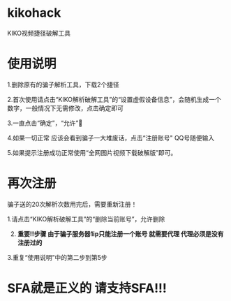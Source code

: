 # kikohack
KIKO视频捷径破解工具

# 使用说明

1.删除原有的骗子解析工具，下载2个捷径

2.首次使用请点击“KIKO解析破解工具”的“设置虚假设备信息”，会随机生成一个数字，一般情况下无需修改，点击确定即可

3.一直点击“确定”，“允许”

4.如果一切正常 应该会看到骗子一大堆废话，点击“注册账号" QQ号随便输入

5.如果提示注册成功正常使用“全网图片视频下载破解版”即可。

# 再次注册

骗子送的20次解析次数用完后，需要重新注册！

1.请点击“KIKO解析破解工具”的“删除当前账号”，允许删除

2. **重要‼️步骤 由于骗子服务器1ip只能注册一个账号 就需要代理 代理必须是没有注册过的**

3.重复“使用说明”中的第二步到第5步

# SFA就是正义的 请支持SFA!!!
